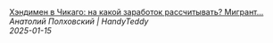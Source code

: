 <!--2025-01-15 15:58:37-->
<div class="yb">
  <a class="nodecor" href="/index.html?rabota/hendimen_v_chikago_na_kakoj_zarabotok_rasschityvat_migrant_so_lvova_u_kotorogo_poluchilos">
    <img class="preview" data-videoid="2TXUNEVxEqo" src="https://i3.ytimg.com/vi/2TXUNEVxEqo/hqdefault.jpg" align="middle" alt="">
  </a>
  <div class="inlbl text">
    <a class="nodecor" href="/index.html?rabota/hendimen_v_chikago_na_kakoj_zarabotok_rasschityvat_migrant_so_lvova_u_kotorogo_poluchilos">Хэндимен в Чикаго: на какой заработок рассчитывать? Мигрант...</a><br>
    <i class="smaller2">Анатолий Полховский | HandyTeddy </i><br>
    <i class="smaller3">2025-01-15</i>
  </div>
</div>
